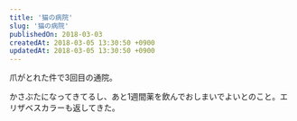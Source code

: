 ```yaml
---
title: '猫の病院'
slug: '猫の病院'
publishedOn: 2018-03-03
createdAt: 2018-03-05 13:30:50 +0900
updatedAt: 2018-03-05 13:30:50 +0900
---
```

爪がとれた件で3回目の通院。

かさぶたになってきてるし、あと1週間薬を飲んでおしまいでよいとのこと。エリザベスカラーも返してきた。
